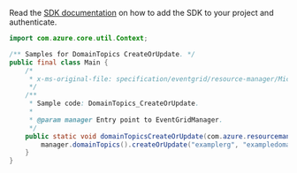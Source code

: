 Read the [SDK documentation](https://github.com/Azure/azure-sdk-for-java/blob/azure-resourcemanager-eventgrid_1.1.0-beta.5/sdk/eventgrid/azure-resourcemanager-eventgrid/README.md) on how to add the SDK to your project and authenticate.

```java
import com.azure.core.util.Context;

/** Samples for DomainTopics CreateOrUpdate. */
public final class Main {
    /*
     * x-ms-original-file: specification/eventgrid/resource-manager/Microsoft.EventGrid/stable/2021-12-01/examples/DomainTopics_CreateOrUpdate.json
     */
    /**
     * Sample code: DomainTopics_CreateOrUpdate.
     *
     * @param manager Entry point to EventGridManager.
     */
    public static void domainTopicsCreateOrUpdate(com.azure.resourcemanager.eventgrid.EventGridManager manager) {
        manager.domainTopics().createOrUpdate("examplerg", "exampledomain1", "exampledomaintopic1", Context.NONE);
    }
}
```
